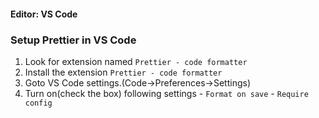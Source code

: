 #### Editor: VS Code

### Setup Prettier in VS Code
  1. Look for extension named `Prettier - code formatter`
  2. Install the extension `Prettier - code formatter`
  3. Goto VS Code settings.(Code->Preferences->Settings)
  4. Turn on(check the box) following settings
    - `Format on save`
    - `Require config`
